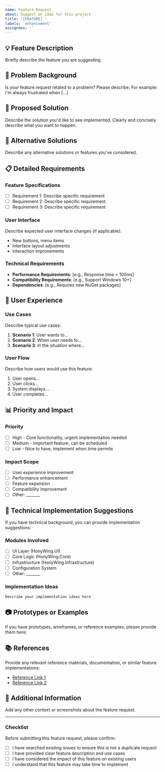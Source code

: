 ```yaml
---
name: Feature Request
about: Suggest an idea for this project
title: '[FEATURE] '
labels: 'enhancement'
assignees: ''
---
```


## 💡 Feature Description

Briefly describe the feature you are suggesting.

## 🎯 Problem Background

Is your feature request related to a problem? Please describe.
For example: I'm always frustrated when [...]

## 🚀 Proposed Solution

Describe the solution you'd like to see implemented.
Clearly and concisely describe what you want to happen.

## 🔄 Alternative Solutions

Describe any alternative solutions or features you've considered.

## 📋 Detailed Requirements

### Feature Specifications
- [ ] Requirement 1: Describe specific requirement
- [ ] Requirement 2: Describe specific requirement
- [ ] Requirement 3: Describe specific requirement

### User Interface
Describe expected user interface changes (if applicable):
- New buttons, menu items
- Interface layout adjustments
- Interaction improvements

### Technical Requirements
- **Performance Requirements**: [e.g., Response time < 100ms]
- **Compatibility Requirements**: [e.g., Support Windows 10+]
- **Dependencies**: [e.g., Requires new NuGet packages]

## 🎨 User Experience

### Use Cases
Describe typical use cases:

1. **Scenario 1**: User wants to...
2. **Scenario 2**: When user needs to...
3. **Scenario 3**: In the situation where...

### User Flow
Describe how users would use this feature:

1. User opens...
2. User clicks...
3. System displays...
4. User completes...

## 📊 Priority and Impact

### Priority
- [ ] High - Core functionality, urgent implementation needed
- [ ] Medium - Important feature, can be scheduled
- [ ] Low - Nice to have, implement when time permits

### Impact Scope
- [ ] User experience improvement
- [ ] Performance enhancement
- [ ] Feature expansion
- [ ] Compatibility improvement
- [ ] Other: _______

## 🔧 Technical Implementation Suggestions

If you have technical background, you can provide implementation suggestions:

### Modules Involved
- [ ] UI Layer (HonyWing.UI)
- [ ] Core Logic (HonyWing.Core)
- [ ] Infrastructure (HonyWing.Infrastructure)
- [ ] Configuration System
- [ ] Other: _______

### Implementation Ideas
```
Describe your implementation ideas here
```

## 📷 Prototypes or Examples

If you have prototypes, wireframes, or reference examples, please provide them here:

<!-- You can drag images here -->

## 📚 References

Provide any relevant reference materials, documentation, or similar feature implementations:

- [Reference Link 1](URL)
- [Reference Link 2](URL)

## 📝 Additional Information

Add any other context or screenshots about the feature request.

---

### Checklist

Before submitting this feature request, please confirm:

- [ ] I have searched existing issues to ensure this is not a duplicate request
- [ ] I have provided clear feature description and use cases
- [ ] I have considered the impact of this feature on existing users
- [ ] I understand that this feature may take time to implement